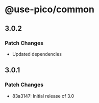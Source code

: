# @use-pico/common

## 3.0.2

### Patch Changes

- Updated dependencies

## 3.0.1

### Patch Changes

- 83a3147: Initial release of 3.0
